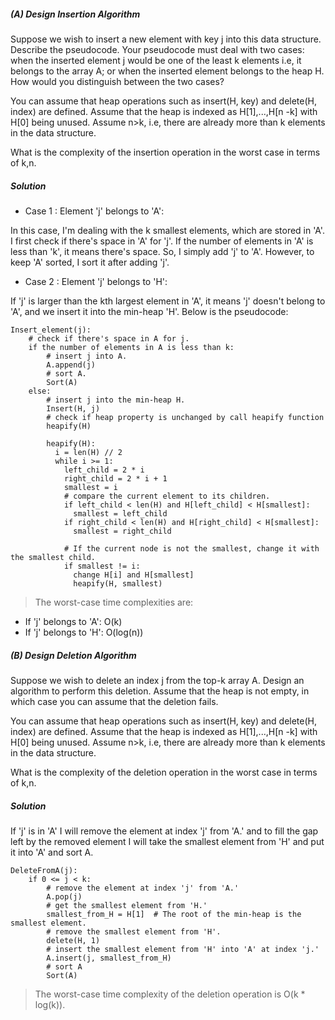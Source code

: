 ##### (A) Design Insertion Algorithm

Suppose we wish to insert a new element with key j into this data structure. Describe the pseudocode. Your pseudocode must deal with two cases: when the inserted element j would be one of the least k elements i.e, it belongs to the array A; or when the inserted element belongs to the heap H.  How would you distinguish between the two cases?

You can assume that heap operations such as insert(H, key) and delete(H, index) are defined. Assume that the heap is indexed as H[1],...,H[n -k] with H[0] being unused. Assume n>k,  i.e, there are already more than k elements in the data structure.

What is the complexity of the insertion operation in the worst case in terms of k,n.

##### Solution

- Case 1 : Element 'j' belongs to 'A':

In this case, I'm dealing with the k smallest elements, which are stored in 'A'. I first check if there's space in 'A' for 'j'. If the number of elements in 'A' is less than 'k', it means there's space. So, I simply add 'j' to 'A'. However, to keep 'A' sorted, I sort it after adding 'j'.

- Case 2 : Element 'j' belongs to 'H':

If 'j' is larger than the kth largest element in 'A', it means 'j' doesn't belong to 'A', and we insert it into the min-heap 'H'.
Below is the pseudocode:

```
Insert_element(j):
    # check if there's space in A for j.
    if the number of elements in A is less than k:
        # insert j into A.
        A.append(j)
        # sort A.
        Sort(A)
    else:
        # insert j into the min-heap H.
        Insert(H, j)
        # check if heap property is unchanged by call heapify function 
        heapify(H)

        heapify(H):
          i = len(H) // 2
          while i >= 1:
            left_child = 2 * i
            right_child = 2 * i + 1
            smallest = i
            # compare the current element to its children.
            if left_child < len(H) and H[left_child] < H[smallest]:
              smallest = left_child
            if right_child < len(H) and H[right_child] < H[smallest]:
              smallest = right_child

            # If the current node is not the smallest, change it with the smallest child.
            if smallest != i:
              change H[i] and H[smallest]
              heapify(H, smallest)

```

> The worst-case time complexities are:

- If 'j' belongs to 'A': O(k)
- If 'j' belongs to 'H': O(log(n))



##### (B) Design Deletion Algorithm

Suppose we wish to delete an index j from the top-k array A. Design an algorithm to perform this deletion. Assume that the heap is not empty, in which case you can assume that the deletion fails.

You can assume that heap operations such as insert(H, key) and delete(H, index) are defined. Assume that the heap is indexed as H[1],...,H[n -k] with H[0] being unused. Assume n>k, i.e, there are already more than k elements in the data structure.

What is the complexity of the deletion operation in the worst case in terms of k,n.

##### Solution 

If 'j' is in 'A' I will remove the element at index 'j' from 'A.' and to fill the gap left by the removed element I will take the smallest element from 'H' and put it into 'A' and sort A.


```
DeleteFromA(j):
    if 0 <= j < k:
        # remove the element at index 'j' from 'A.'
        A.pop(j)
        # get the smallest element from 'H.'
        smallest_from_H = H[1]  # The root of the min-heap is the smallest element.
        # remove the smallest element from 'H'.
        delete(H, 1)
        # insert the smallest element from 'H' into 'A' at index 'j.'
        A.insert(j, smallest_from_H)
        # sort A
        Sort(A)
```

> The worst-case time complexity of the deletion operation is O(k * log(k)).
